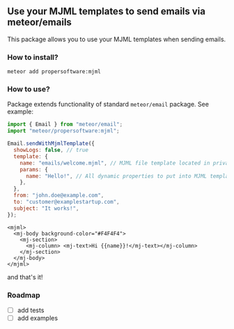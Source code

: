 ## Use your MJML templates to send emails via meteor/emails

This package allows you to use your MJML templates when sending emails.

### How to install?

```
meteor add propersoftware:mjml
```

### How to use?

Package extends functionality of standard `meteor/email` package. See example:

```javascript
import { Email } from "meteor/email";
import "meteor/propersoftware:mjml";

Email.sendWithMjmlTemplate({
  showLogs: false, // true
  template: {
    name: "emails/welcome.mjml", // MJML file template located in private/ directory
    params: {
      name: "Hello!", // All dynamic properties to put into MJML template
    },
  },
  from: "john.doe@example.com",
  to: "customer@examplestartup.com",
  subject: "It works!",
});
```

```mjml
<mjml>
  <mj-body background-color="#F4F4F4">
    <mj-section>
      <mj-column> <mj-text>Hi {{name}}!</mj-text></mj-column>
    </mj-section>
  </mj-body>
</mjml>
```

and that's it!

### Roadmap

- [ ] add tests
- [ ] add examples
